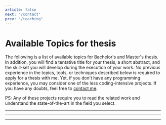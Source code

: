 ```yaml
---
article: false
next: "/contact"
prev: "/teaching"
---
```


# Available Topics for thesis

The following is a list of available topics for Bachelor's and Master's thesis. In addition, you will find a tentative title for your thesis, a short abstract, and the skill-set you will develop during the execution of your work. No previous experience in the topics, tools, or techniques described below is required to apply for a thesis with me. Yet, if you don't have any programming experience, you may consider one of the less coding-intensive projects. If you have any doubts, feel free to [contact me](/contact).

PS: Any of these projects require you to read the related work and understand the state-of-the-art in the field you select.


<ClientOnly>
<Thesis 
title="Full-Chasis Encountered-type Haptics for VR" 
abstract="Collaborative robots, used for haptics are composed by a set of links and joints. However, encountered-type Haptics typically uses makes use of the robot's end-effector (Last link of the chain). In this thesis, we will explore the design space, new opportunities and challenges that bring the use of all the links of the robot for providing encountered-type haptics"
picture="/theses/Kinova.jpg">

<Badge type="tip" text="C#" vertical="middle" />
<Badge type="tip" text="Unity3D" vertical="middle" />
<Badge type="tip" text="User Experiments" vertical="middle" />
<Badge type="tip" text="Robotics (Basic)" vertical="middle" />

</Thesis>
</ClientOnly>

--- 

<ClientOnly>
<Thesis 
title="Finger-mounted Haptic Feedback for Topological Surface Rendering" 
abstract="Imagine how you interact with google maps; How can you know the altitude on the map?. Now imagine that you can feel the peaks of the mountains with your fingertips, the heigh difference between two spots with the deformation in your fingers. This thesis will replicate a state-of-the-art finger-mounted haptic device and test it in mobile interactions."
picture="/images/Papers/altering.jpg">

<Badge type="tip" text="ESP32/RPi/Arduino" vertical="middle" /> 
<Badge type="tip" text="Python/C++" vertical="middle" /> 
<Badge type="tip" text="3D Printing" vertical="middle" />

</Thesis>
</ClientOnly>

---

<ClientOnly>
<Thesis 
title="Encountered-type Mid-air Haptics" 
abstract="Haptic interfaces are generally stimulation-specific; a given device has a (typically) very constrained range of rendering possibilities. Integration Kinaesthetic and Mid-air ultrasound haptics open the doors to a new time of interfaces capable of rendering a broad range of haptic sensations. In this thesis, you will explore the design space of these interfaces and run user studies to showcase the advantages and drawbacks of this setup."
picture="/theses/UH.jpg">

<Badge type="tip" text="C#" vertical="middle" />
<Badge type="tip" text="Unity3D" vertical="middle" /> 
<Badge type="tip" text="User Experiments" vertical="middle" />
<Badge type="tip" text="Robotics (Basic)" vertical="middle" />

</Thesis>
</ClientOnly>

---

